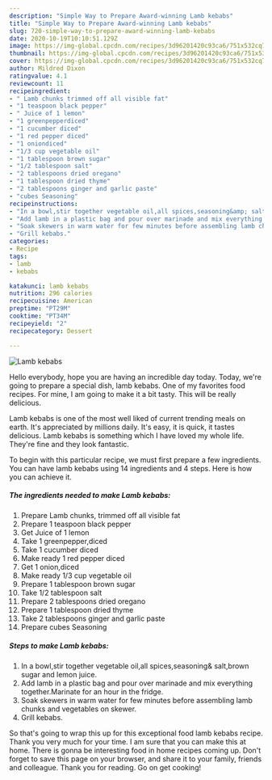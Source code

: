 ```yaml
---
description: "Simple Way to Prepare Award-winning Lamb kebabs"
title: "Simple Way to Prepare Award-winning Lamb kebabs"
slug: 720-simple-way-to-prepare-award-winning-lamb-kebabs
date: 2020-10-19T10:10:51.129Z
image: https://img-global.cpcdn.com/recipes/3d96201420c93ca6/751x532cq70/lamb-kebabs-recipe-main-photo.jpg
thumbnail: https://img-global.cpcdn.com/recipes/3d96201420c93ca6/751x532cq70/lamb-kebabs-recipe-main-photo.jpg
cover: https://img-global.cpcdn.com/recipes/3d96201420c93ca6/751x532cq70/lamb-kebabs-recipe-main-photo.jpg
author: Mildred Dixon
ratingvalue: 4.1
reviewcount: 11
recipeingredient:
- " Lamb chunks trimmed off all visible fat"
- "1 teaspoon black pepper"
- " Juice of 1 lemon"
- "1 greenpepperdiced"
- "1 cucumber diced"
- "1 red pepper diced"
- "1 oniondiced"
- "1/3 cup vegetable oil"
- "1 tablespoon brown sugar"
- "1/2 tablespoon salt"
- "2 tablespoons dried oregano"
- "1 tablespoon dried thyme"
- "2 tablespoons ginger and garlic paste"
- "cubes Seasoning"
recipeinstructions:
- "In a bowl,stir together vegetable oil,all spices,seasoning&amp; salt,brown sugar and lemon juice."
- "Add lamb in a plastic bag and pour over marinade and mix everything together.Marinate for an hour in the fridge."
- "Soak skewers in warm water for few minutes before assembling lamb chunks and vegetables on skewer."
- "Grill kebabs."
categories:
- Recipe
tags:
- lamb
- kebabs

katakunci: lamb kebabs 
nutrition: 296 calories
recipecuisine: American
preptime: "PT29M"
cooktime: "PT34M"
recipeyield: "2"
recipecategory: Dessert

---
```



![Lamb kebabs](https://img-global.cpcdn.com/recipes/3d96201420c93ca6/751x532cq70/lamb-kebabs-recipe-main-photo.jpg)

Hello everybody, hope you are having an incredible day today. Today, we're going to prepare a special dish, lamb kebabs. One of my favorites food recipes. For mine, I am going to make it a bit tasty. This will be really delicious.

Lamb kebabs is one of the most well liked of current trending meals on earth. It's appreciated by millions daily. It's easy, it is quick, it tastes delicious. Lamb kebabs is something which I have loved my whole life. They're fine and they look fantastic.




To begin with this particular recipe, we must first prepare a few ingredients. You can have lamb kebabs using 14 ingredients and 4 steps. Here is how you can achieve it.

<!--inarticleads1-->

##### The ingredients needed to make Lamb kebabs:

1. Prepare  Lamb chunks, trimmed off all visible fat
1. Prepare 1 teaspoon black pepper
1. Get  Juice of 1 lemon
1. Take 1 greenpepper,diced
1. Take 1 cucumber diced
1. Make ready 1 red pepper diced
1. Get 1 onion,diced
1. Make ready 1/3 cup vegetable oil
1. Prepare 1 tablespoon brown sugar
1. Take 1/2 tablespoon salt
1. Prepare 2 tablespoons dried oregano
1. Prepare 1 tablespoon dried thyme
1. Take 2 tablespoons ginger and garlic paste
1. Prepare cubes Seasoning




<!--inarticleads2-->

##### Steps to make Lamb kebabs:

1. In a bowl,stir together vegetable oil,all spices,seasoning&amp; salt,brown sugar and lemon juice.
1. Add lamb in a plastic bag and pour over marinade and mix everything together.Marinate for an hour in the fridge.
1. Soak skewers in warm water for few minutes before assembling lamb chunks and vegetables on skewer.
1. Grill kebabs.




So that's going to wrap this up for this exceptional food lamb kebabs recipe. Thank you very much for your time. I am sure that you can make this at home. There is gonna be interesting food in home recipes coming up. Don't forget to save this page on your browser, and share it to your family, friends and colleague. Thank you for reading. Go on get cooking!
